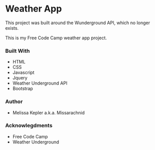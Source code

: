 # Weather App  
This project was built around the Wunderground API, which no longer exists.

  This is my Free Code Camp weather app project.
### Built With
+  HTML  
+  CSS  
+  Javascript  
+  Jquery  
+  Weather Underground API 
+  Bootstrap  

### Author  
+  Melissa Kepler a.k.a. Missarachnid

### Acknowlegdments
+  Free Code Camp 
+  Weather Underground

